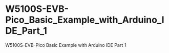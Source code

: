 # W5100S-EVB-Pico_Basic_Example_with_Arduino_IDE_Part_1
 W5100S-EVB-Pico Basic Example with Arduino IDE Part 1

